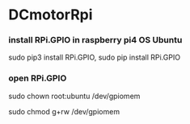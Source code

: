 # DCmotorRpi

### install RPi.GPIO in raspberry pi4 OS Ubuntu
sudo pip3 install RPi.GPIO, sudo pip install RPi.GPIO 

### open RPi.GPIO
sudo chown root:ubuntu /dev/gpiomem

sudo chmod g+rw /dev/gpiomem
